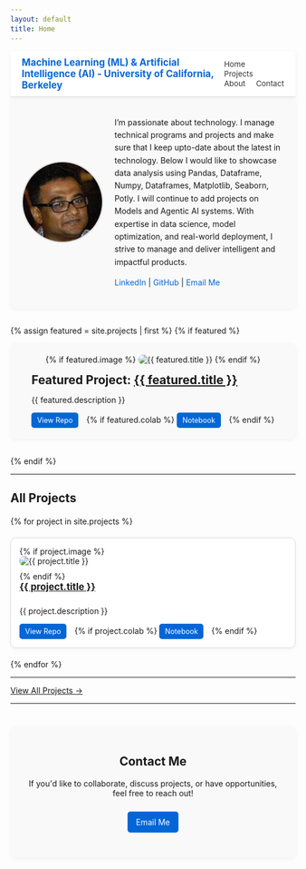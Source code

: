 ```yaml
---
layout: default
title: Home
---
```


<!-- Sticky Navigation Bar -->
<nav class="top-nav">
  <div class="nav-container">
    <a class="nav-brand" href="{{ '/' | relative_url }}">Machine Learning (ML) & Artificial Intelligence (AI) - University of California, Berkeley</a>
    <div class="nav-links">
      <a href="{{ '/' | relative_url }}">Home</a>
      <a href="{{ '/projects/' | relative_url }}">Projects</a>
      <a href="#about-me">About</a>
      <a href="#contact">Contact</a>
    </div>
  </div>
</nav>

<style>
.top-nav {
  position: sticky;
  top: 0;
  z-index: 1000;
  background: #fff;
  border-bottom: 1px solid #ddd;
  padding: 10px 20px;
  box-shadow: 0 2px 6px rgba(0, 0, 0, 0.05);
}
.nav-container {
  display: flex;
  justify-content: space-between;
  align-items: center;
}
.nav-brand {
  font-weight: bold;
  font-size: 1.2em;
  color: #0366d6;
  text-decoration: none;
}
.nav-links a {
  margin-left: 15px;
  text-decoration: none;
  color: #333;
  font-size: 0.95em;
}
.nav-links a:hover {
  color: #0366d6;
}
</style>

<!-- About Me Section -->
<section id="about-me" class="about-me">
  <div class="about-container">
    <div class="about-image">
      <img src="/assets/images/partha.jpeg" alt="Partha Biswas">
    </div>
    <div class="about-text">
      <p>
        I’m passionate about technology. I manage technical programs and projects and make sure that I keep upto-date about the latest in technology. Below I would like to showcase data analysis using Pandas, Dataframe, Numpy, Dataframes, Matplotlib, Seaborn, Potly.  I will continue to add projects on Models and Agentic AI systems.  With expertise in data science, model optimization, and real-world deployment, I strive to manage and deliver intelligent and impactful products.
      </p>
      <p>
        <a href="https://linkedin.com/parthapratimbiswas/" target="_blank">LinkedIn</a> |
        <a href="https://github.com/parthabiswas1" target="_blank">GitHub</a> |
        <a href="mailto:YOUR-EMAIL">Email Me</a>
      </p>
    </div>
  </div>
</section>

<style>
.about-me {
  background: #f9f9f9;
  padding: 20px;
  border-radius: 10px;
  margin-bottom: 30px;
  box-shadow: 0 2px 8px rgba(0, 0, 0, 0.05);
}
.about-container {
  display: flex;
  flex-wrap: wrap;
  align-items: center;
  gap: 20px;
}
.about-image img {
  width: 140px;
  height: 140px;
  object-fit: cover;
  border-radius: 50%;
  border: 2px solid #ddd;
}
.about-text {
  flex: 1;
  font-size: 1em;
  line-height: 1.6;
}
.about-text a {
  text-decoration: none;
  color: #0366d6;
}
.about-text a:hover {
  text-decoration: underline;
}
</style>

<!-- Featured Project Section -->
{% assign featured = site.projects | first %}
{% if featured %}
<section class="featured-project">
  <div class="featured-image">
    {% if featured.image %}
      <img src="{{ featured.image }}" alt="{{ featured.title }}">
    {% endif %}
  </div>
  <div class="featured-content">
    <h2>Featured Project: <a href="{{ featured.url }}">{{ featured.title }}</a></h2>
    <p>{{ featured.description }}</p>
    <div class="featured-links">
      <a href="{{ featured.github }}" target="_blank">View Repo</a>
      {% if featured.colab %}
        <a href="{{ featured.colab }}" target="_blank">Notebook</a>
      {% endif %}
    </div>
  </div>
</section>
{% endif %}

<style>
.featured-project {
  display: flex;
  flex-direction: column;
  align-items: center;
  background: #f9f9f9;
  padding: 20px;
  border-radius: 10px;
  margin-bottom: 30px;
  box-shadow: 0 2px 8px rgba(0, 0, 0, 0.05);
}
.featured-image img {
  width: 100%;
  max-width: 500px;
  border-radius: 10px;
  margin-bottom: 15px;
}
.featured-content h2 {
  margin: 0 0 10px;
}
.featured-links a {
  display: inline-block;
  margin-right: 10px;
  padding: 6px 10px;
  background: #0366d6;
  color: #fff !important;
  border-radius: 5px;
  text-decoration: none;
  font-size: 0.9em;
}
.featured-links a:hover {
  background: #024a9a;
}
</style>

---

## All Projects
<div class="project-grid">
{% for project in site.projects %}
  <div class="project-card">
    {% if project.image %}
      <img src="{{ project.image }}" alt="{{ project.title }}">
    {% endif %}
    <h3><a href="{{ project.url }}">{{ project.title }}</a></h3>
    <p>{{ project.description }}</p>
    <div class="project-links">
      <a href="{{ project.github }}" target="_blank">View Repo</a>
      {% if project.colab %}
        <a href="{{ project.colab }}" target="_blank">Notebook</a>
      {% endif %}
    </div>
  </div>
{% endfor %}
</div>

---

[View All Projects →](/projects/)

<style>
.project-grid {
  display: grid;
  grid-template-columns: repeat(auto-fit, minmax(280px, 1fr));
  gap: 20px;
  margin-top: 20px;
}
.project-card {
  background: #fff;
  border: 1px solid #ddd;
  border-radius: 10px;
  padding: 15px;
  box-shadow: 0 2px 6px rgba(0,0,0,0.05);
  transition: transform 0.2s ease, box-shadow 0.2s ease;
  display: flex;
  flex-direction: column;
}
.project-card:hover {
  transform: translateY(-5px);
  box-shadow: 0 4px 12px rgba(0,0,0,0.1);
}
.project-card img {
  width: 100%;
  border-radius: 8px;
  margin-bottom: 10px;
  object-fit: cover;
  max-height: 160px;
}
.project-card h3 {
  margin: 0 0 10px;
  font-size: 1.2em;
}
.project-links a {
  display: inline-block;
  margin-right: 10px;
  padding: 6px 10px;
  background: #0366d6;
  color: #fff !important;
  border-radius: 5px;
  text-decoration: none;
  font-size: 0.9em;
}
.project-links a:hover {
  background: #024a9a;
}
</style>

---

<!-- Contact Section -->
<section id="contact" class="contact-section">
  <h2>Contact Me</h2>
  <p>If you'd like to collaborate, discuss projects, or have opportunities, feel free to reach out!</p>
  <p>
    <a href="mailto:YOUR-EMAIL" class="contact-btn">Email Me</a>
    <!-- Optionally link to Google Form -->
    <!-- <a href="YOUR-GOOGLE-FORM-LINK" class="contact-btn" target="_blank">Contact Form</a> -->
  </p>
</section>

<style>
.contact-section {
  background: #f9f9f9;
  padding: 20px;
  border-radius: 10px;
  margin-top: 40px;
  text-align: center;
  box-shadow: 0 2px 8px rgba(0, 0, 0, 0.05);
}
.contact-btn {
  display: inline-block;
  margin: 10px;
  padding: 10px 15px;
  background: #0366d6;
  color: #fff !important;
  border-radius: 5px;
  text-decoration: none;
  font-size: 1em;
}
.contact-btn:hover {
  background: #024a9a;
}
</style>
